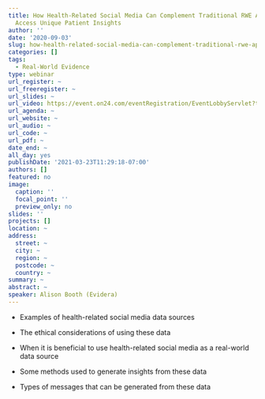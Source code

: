 ```yaml
---
title: How Health-Related Social Media Can Complement Traditional RWE Approaches to
  Access Unique Patient Insights
author: ''
date: '2020-09-03'
slug: how-health-related-social-media-can-complement-traditional-rwe-approaches-to-access-unique-patient-insights
categories: []
tags:
  - Real-World Evidence
type: webinar
url_register: ~
url_freeregister: ~
url_slides: ~
url_video: https://event.on24.com/eventRegistration/EventLobbyServlet?target=reg20.jsp&mode=login&eventid=2551356&sessionid=1&key=AAAAF98C22C12E4B5065321095069142&regTag=&V2=false&sourcepage=register
url_agenda: ~
url_website: ~
url_audio: ~
url_code: ~
url_pdf: ~
date_end: ~
all_day: yes
publishDate: '2021-03-23T11:29:18-07:00'
authors: []
featured: no
image:
  caption: ''
  focal_point: ''
  preview_only: no
slides: ''
projects: []
location: ~
address:
  street: ~
  city: ~
  region: ~
  postcode: ~
  country: ~
summary: ~
abstract: ~
speaker: Alison Booth (Evidera)
---
```

<!--more-->
- Examples of health-related social media data sources  

- The ethical considerations of using these data  

- When it is beneficial to use health-related social media as a real-world data source  

- Some methods used to generate insights from these data  

- Types of messages that can be generated from these data  